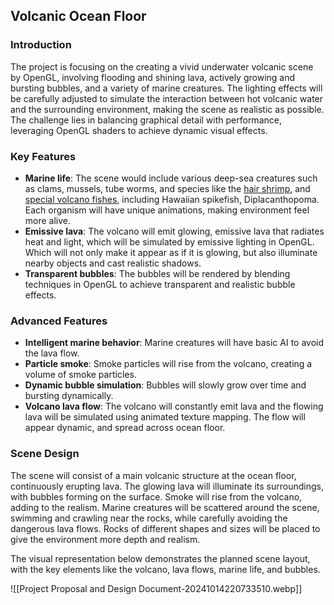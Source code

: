 ## Volcanic Ocean Floor
### Introduction
The project is focusing on the creating a vivid underwater volcanic scene by OpenGL, involving flooding and shining lava, actively growing and bursting bubbles, and a variety of marine creatures. The lighting effects will be carefully adjusted to simulate the interaction between hot volcanic water and the surrounding environment, making the scene as realistic as possible. The challenge lies in balancing graphical detail with performance, leveraging OpenGL shaders to achieve dynamic visual effects.

### Key Features
* **Marine life**: The scene would include various deep-sea creatures such as clams, mussels, tube worms, and species like the [hair shrimp](https://www.sciencenorway.no/marine-biology-the-sea/the-deep-sea-researchers-found-mud-volcanoes-and-collected-hundreds-of-small-creatures/2394151), and [special volcano fishes](https://www.engineeringfordiscovery.org/education/underwater-volcanoes/volcano-fish/), including Hawaiian spikefish, Diplacanthopoma. Each organism will have unique animations, making environment feel more alive.
* **Emissive lava**: The volcano will emit glowing, emissive lava that radiates heat and light, which will be simulated by emissive lighting in OpenGL. Which will not only make it appear as if it is glowing, but also illuminate nearby objects and cast realistic shadows.
* **Transparent bubbles**: The bubbles will be rendered by blending techniques in OpenGL to achieve transparent and realistic bubble effects. 

### Advanced Features
* **Intelligent marine behavior**: Marine creatures will have basic AI to avoid the lava flow. 
* **Particle smoke**: Smoke particles will rise from the volcano, creating a volume of smoke particles. 
* **Dynamic bubble simulation**: Bubbles will slowly grow over time and bursting dynamically.
* **Volcano lava flow**: The volcano will constantly emit lava and the flowing lava will be simulated using animated texture mapping. The flow will appear dynamic, and spread across ocean floor.
### Scene Design
The scene will consist of a main volcanic structure at the ocean floor, continuously erupting lava. The glowing lava will illuminate its surroundings, with bubbles forming on the surface. Smoke will rise from the volcano, adding to the realism. Marine creatures will be scattered around the scene, swimming and crawling near the rocks, while carefully avoiding the dangerous lava flows. Rocks of different shapes and sizes will be placed to give the environment more depth and realism.

The visual representation below demonstrates the planned scene layout, with the key elements like the volcano, lava flows, marine life, and bubbles.

![[Project Proposal and Design Document-20241014220733510.webp]]



